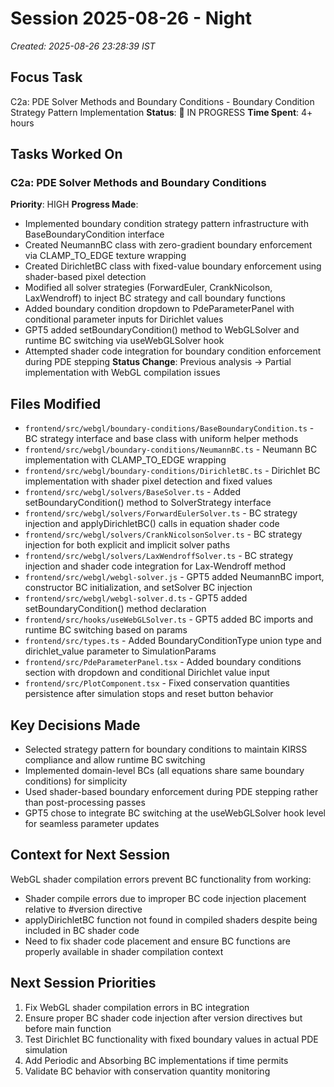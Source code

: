 # Session 2025-08-26 - Night
*Created: 2025-08-26 23:28:39 IST*

## Focus Task
C2a: PDE Solver Methods and Boundary Conditions - Boundary Condition Strategy Pattern Implementation
**Status**: 🔄 IN PROGRESS
**Time Spent**: 4+ hours

## Tasks Worked On
### C2a: PDE Solver Methods and Boundary Conditions
**Priority**: HIGH
**Progress Made**:
- Implemented boundary condition strategy pattern infrastructure with BaseBoundaryCondition interface
- Created NeumannBC class with zero-gradient boundary enforcement via CLAMP_TO_EDGE texture wrapping
- Created DirichletBC class with fixed-value boundary enforcement using shader-based pixel detection
- Modified all solver strategies (ForwardEuler, CrankNicolson, LaxWendroff) to inject BC strategy and call boundary functions
- Added boundary condition dropdown to PdeParameterPanel with conditional parameter inputs for Dirichlet values
- GPT5 added setBoundaryCondition() method to WebGLSolver and runtime BC switching via useWebGLSolver hook
- Attempted shader code integration for boundary condition enforcement during PDE stepping
**Status Change**: Previous analysis → Partial implementation with WebGL compilation issues

## Files Modified
- `frontend/src/webgl/boundary-conditions/BaseBoundaryCondition.ts` - BC strategy interface and base class with uniform helper methods
- `frontend/src/webgl/boundary-conditions/NeumannBC.ts` - Neumann BC implementation with CLAMP_TO_EDGE wrapping
- `frontend/src/webgl/boundary-conditions/DirichletBC.ts` - Dirichlet BC implementation with shader pixel detection and fixed values
- `frontend/src/webgl/solvers/BaseSolver.ts` - Added setBoundaryCondition() method to SolverStrategy interface
- `frontend/src/webgl/solvers/ForwardEulerSolver.ts` - BC strategy injection and applyDirichletBC() calls in equation shader code
- `frontend/src/webgl/solvers/CrankNicolsonSolver.ts` - BC strategy injection for both explicit and implicit solver paths
- `frontend/src/webgl/solvers/LaxWendroffSolver.ts` - BC strategy injection and shader code integration for Lax-Wendroff method
- `frontend/src/webgl/webgl-solver.js` - GPT5 added NeumannBC import, constructor BC initialization, and setSolver BC injection
- `frontend/src/webgl/webgl-solver.d.ts` - GPT5 added setBoundaryCondition() method declaration
- `frontend/src/hooks/useWebGLSolver.ts` - GPT5 added BC imports and runtime BC switching based on params
- `frontend/src/types.ts` - Added BoundaryConditionType union type and dirichlet_value parameter to SimulationParams
- `frontend/src/PdeParameterPanel.tsx` - Added boundary conditions section with dropdown and conditional Dirichlet value input
- `frontend/src/PlotComponent.tsx` - Fixed conservation quantities persistence after simulation stops and reset button behavior

## Key Decisions Made
- Selected strategy pattern for boundary conditions to maintain KIRSS compliance and allow runtime BC switching
- Implemented domain-level BCs (all equations share same boundary conditions) for simplicity
- Used shader-based boundary enforcement during PDE stepping rather than post-processing passes
- GPT5 chose to integrate BC switching at the useWebGLSolver hook level for seamless parameter updates

## Context for Next Session
WebGL shader compilation errors prevent BC functionality from working:
- Shader compile errors due to improper BC code injection placement relative to #version directive
- applyDirichletBC function not found in compiled shaders despite being included in BC shader code
- Need to fix shader code placement and ensure BC functions are properly available in shader compilation context

## Next Session Priorities
1. Fix WebGL shader compilation errors in BC integration
2. Ensure proper BC shader code injection after version directives but before main function
3. Test Dirichlet BC functionality with fixed boundary values in actual PDE simulation
4. Add Periodic and Absorbing BC implementations if time permits
5. Validate BC behavior with conservation quantity monitoring
